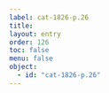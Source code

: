 ```yaml
---
label: cat-1826-p.26
title: 
layout: entry
order: 126
toc: false
menu: false
object:
  - id: "cat-1826-p.26"
---
```

